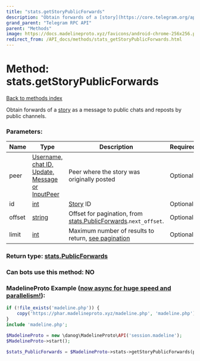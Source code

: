 ```yaml
---
title: "stats.getStoryPublicForwards"
description: "Obtain forwards of a [story](https://core.telegram.org/api/stories) as a message to public chats and reposts by public channels."
grand_parent: "Telegram RPC API"
parent: "Methods"
image: https://docs.madelineproto.xyz/favicons/android-chrome-256x256.png
redirect_from: /API_docs/methods/stats_getStoryPublicForwards.html
---
```

# Method: stats.getStoryPublicForwards
[Back to methods index](index.html)



Obtain forwards of a [story](https://core.telegram.org/api/stories) as a message to public chats and reposts by public channels.

### Parameters:

| Name     |    Type       | Description | Required |
|----------|---------------|-------------|----------|
|peer|[Username, chat ID, Update, Message or InputPeer](/API_docs/types/InputPeer.html) | Peer where the story was originally posted | Optional|
|id|[int](/API_docs/types/int.html) | [Story](https://core.telegram.org/api/stories) ID | Optional|
|offset|[string](/API_docs/types/string.html) | Offset for pagination, from [stats.PublicForwards](../constructors/stats.publicForwards.html).`next_offset`. | Optional|
|limit|[int](/API_docs/types/int.html) | Maximum number of results to return, [see pagination](https://core.telegram.org/api/offsets) | Optional|


### Return type: [stats.PublicForwards](/API_docs/types/stats.PublicForwards.html)

### Can bots use this method: **NO**


### MadelineProto Example ([now async for huge speed and parallelism!](https://docs.madelineproto.xyz/docs/ASYNC.html)):


```php
if (!file_exists('madeline.php')) {
    copy('https://phar.madelineproto.xyz/madeline.php', 'madeline.php');
}
include 'madeline.php';

$MadelineProto = new \danog\MadelineProto\API('session.madeline');
$MadelineProto->start();

$stats_PublicForwards = $MadelineProto->stats->getStoryPublicForwards(peer: $InputPeer, id: $int, offset: 'string', limit: $int, );
```

